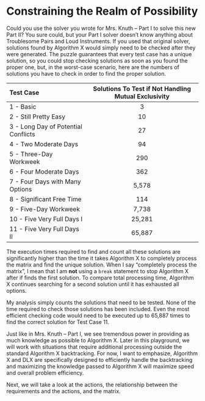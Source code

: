# Constraining the Realm of Possibility

Could you use the solver you wrote for Mrs. Knuth – Part I to solve this new Part II? You sure could, but your Part I solver doesn’t know anything about Troublesome Pairs and Loud Instruments. If you used that original solver, solutions found by Algorithm X would simply need to be checked after they were generated. The puzzle guarantees that every test case has a unique solution, so you could stop checking solutions as soon as you found the proper one, but, in the worst-case scenario, here are the numbers of solutions you have to check in order to find the proper solution.

| Test Case | Solutions To Test if Not Handling Mutual Exclusivity |
|:------------|:------------------------------------------------------------------:|
| 1 - Basic|3|
| 2 - Still Pretty Easy|10|
| 3 - Long Day of Potential Conflicts|27|
| 4 - Two Moderate Days|94|
| 5 - Three-Day Workweek|290|
| 6 - Four Moderate Days|362|
| 7 - Four Days with Many Options|5,578|
| 8 - Significant Free Time|114|
| 9 - Five-Day Workweek|7,738|
| 10 - Five Very Full Days I|25,281|
| 11 - Five Very Full Days II|65,887|

The execution times required to find and count all these solutions are significantly higher than the time it takes Algorithm X to completely process the matrix and find the unique solution. When I say “completely process the matrix”, I mean that I am __not__ using a `break` statement to stop Algorithm X after if finds the first solution. To compare total processing time, Algorithm X continues searching for a second solution until it has exhausted all options.

My analysis simply counts the solutions that need to be tested. None of the time required to check those solutions has been included. Even the most efficient checking code would need to be executed up to 65,887 times to find the correct solution for Test Case 11.

Just like in Mrs. Knuth – Part I, we see tremendous power in providing as much knowledge as possible to Algorithm X. Later in this playground, we will work with situations that require additional processing outside the standard Algorithm X backtracking. For now, I want to emphasize, Algorithm X and DLX are specifically designed to efficiently handle the backtracking and maximizing the knowledge passed to Algorithm X will maximize speed and overall problem efficiency.

Next, we will take a look at the actions, the relationship between the requirements and the actions, and the matrix.
